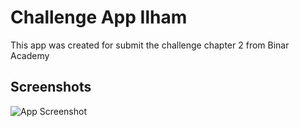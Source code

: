 
# Challenge App Ilham

This app was created for submit the challenge chapter 2 from Binar Academy


## Screenshots

![App Screenshot](Screenshot/ss_home_page.png)


